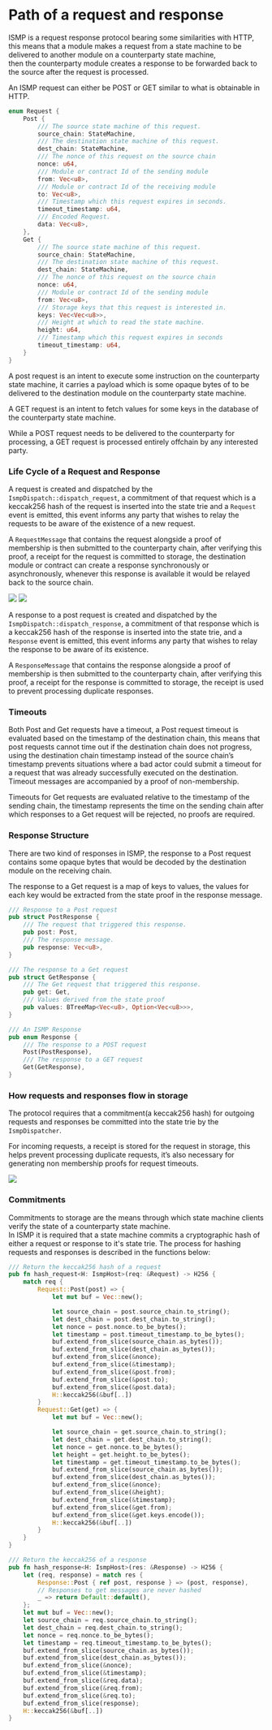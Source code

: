 # Path of a request and response

ISMP is a request response protocol bearing some similarities with HTTP, this means that a module makes a
request from a state machine to be delivered to another module on a counterparty state machine,  
then the counterparty module creates a response to be forwarded back to the source after the request is processed.

An ISMP request can either be POST or GET similar to what is obtainable in HTTP.

```rust
enum Request {
    Post {
        /// The source state machine of this request.
        source_chain: StateMachine,
        /// The destination state machine of this request.
        dest_chain: StateMachine,
        /// The nonce of this request on the source chain
        nonce: u64,
        /// Module or contract Id of the sending module
        from: Vec<u8>,
        /// Module or contract Id of the receiving module
        to: Vec<u8>,
        /// Timestamp which this request expires in seconds.
        timeout_timestamp: u64,
        /// Encoded Request.
        data: Vec<u8>,
    },
    Get {
        /// The source state machine of this request.
        source_chain: StateMachine,
        /// The destination state machine of this request.
        dest_chain: StateMachine,
        /// The nonce of this request on the source chain
        nonce: u64,
        /// Module or contract Id of the sending module
        from: Vec<u8>,
        /// Storage keys that this request is interested in.
        keys: Vec<Vec<u8>>,
        /// Height at which to read the state machine.
        height: u64,
        /// Timestamp which this request expires in seconds
        timeout_timestamp: u64,
    }
}
```

A post request is an intent to execute some instruction on the counterparty state machine, it carries a payload which is
some opaque bytes of to be delivered to the destination module on the counterparty state machine.

A GET request is an intent to fetch values for some keys in the database of the counterparty state machine.

While a POST request needs to be delivered to the counterparty for processing, a GET request is processed entirely
offchain by any interested party.

### Life Cycle of a Request and Response

A request is created and dispatched by the `IsmpDispatch::dispatch_request`, a commitment of that
request which is a keccak256 hash of the request is inserted into the state trie and a `Request` event is emitted, this
event informs any party that wishes to relay the requests to be aware of the existence of a new request.

A `RequestMessage` that contains the request alongside a proof of membership is then submitted to the counterparty
chain, after verifying this proof, a receipt for the request is committed to storage, the destination
module or contract can create a response synchronously or asynchronously, whenever this response is available it would
be relayed back to the source chain.

![](./assets/ismp_request.drawio.png)
![](./assets/get_request.drawio.png)

A response to a post request is created and dispatched by the `IsmpDispatch::dispatch_response`, a
commitment of that response which is a keccak256 hash of the response is inserted into the state trie, and a `Response`
event is emitted, this event informs any party that wishes to relay the response to be aware of its existence.

A `ResponseMessage` that contains the response alongside a proof of membership is then submitted to the counterparty
chain, after verifying this proof, a receipt for the response is committed to storage, the receipt is used to prevent
processing duplicate responses.

### Timeouts

Both Post and Get requests have a timeout, a Post request timeout is evaluated based on the timestamp of the destination
chain, this means that post requests cannot time out if the destination chain does not progress, using the destination
chain timestamp instead of the source chain’s timestamp prevents situations where a bad actor could submit a timeout for
a request that was already successfully executed on the destination. Timeout messages are accompanied by a proof of
non-membership.

Timeouts for Get requests are evaluated relative to the timestamp of the sending chain, the timestamp represents the
time on the sending chain after which responses to a Get request will be rejected, no proofs are required.

### Response Structure

There are two kind of responses in ISMP, the response to a Post request contains some opaque bytes that would be decoded
by the destination module on the receiving chain.

The response to a Get request is a map of keys to values, the values for each key would be extracted from
the state proof in the response message.

```rust
/// Response to a Post request
pub struct PostResponse {
    /// The request that triggered this response.
    pub post: Post,
    /// The response message.
    pub response: Vec<u8>,
}

/// The response to a Get request
pub struct GetResponse {
    /// The Get request that triggered this response.
    pub get: Get,
    /// Values derived from the state proof
    pub values: BTreeMap<Vec<u8>, Option<Vec<u8>>>,
}

/// An ISMP Response
pub enum Response {
    /// The response to a POST request
    Post(PostResponse),
    /// The response to a GET request
    Get(GetResponse),
}

```

### How requests and responses flow in storage

The protocol requires that a commitment(a keccak256 hash) for outgoing requests and responses be committed into the
state trie by the `IsmpDispatcher`.

For incoming requests, a receipt is stored for the request in storage, this helps prevent processing duplicate
requests, it’s also necessary for generating non membership proofs for request timeouts.

![](./assets/storage_layout.drawio.png)

### Commitments

Commitments to storage are the means through which state machine clients verify the state of a counterparty state
machine.  
In ISMP it is required that a state machine commits a cryptographic hash of either a request or response to it's state
trie.
The process for hashing requests and responses is described in the functions below:

```rust
/// Return the keccak256 hash of a request
pub fn hash_request<H: IsmpHost>(req: &Request) -> H256 {
    match req {
        Request::Post(post) => {
            let mut buf = Vec::new();

            let source_chain = post.source_chain.to_string();
            let dest_chain = post.dest_chain.to_string();
            let nonce = post.nonce.to_be_bytes();
            let timestamp = post.timeout_timestamp.to_be_bytes();
            buf.extend_from_slice(source_chain.as_bytes());
            buf.extend_from_slice(dest_chain.as_bytes());
            buf.extend_from_slice(&nonce);
            buf.extend_from_slice(&timestamp);
            buf.extend_from_slice(&post.from);
            buf.extend_from_slice(&post.to);
            buf.extend_from_slice(&post.data);
            H::keccak256(&buf[..])
        }
        Request::Get(get) => {
            let mut buf = Vec::new();

            let source_chain = get.source_chain.to_string();
            let dest_chain = get.dest_chain.to_string();
            let nonce = get.nonce.to_be_bytes();
            let height = get.height.to_be_bytes();
            let timestamp = get.timeout_timestamp.to_be_bytes();
            buf.extend_from_slice(source_chain.as_bytes());
            buf.extend_from_slice(dest_chain.as_bytes());
            buf.extend_from_slice(&nonce);
            buf.extend_from_slice(&height);
            buf.extend_from_slice(&timestamp);
            buf.extend_from_slice(&get.from);
            buf.extend_from_slice(&get.keys.encode());
            H::keccak256(&buf[..])
        }
    }
}

/// Return the keccak256 of a response
pub fn hash_response<H: IsmpHost>(res: &Response) -> H256 {
    let (req, response) = match res {
        Response::Post { ref post, response } => (post, response),
        // Responses to get messages are never hashed
        _ => return Default::default(),
    };
    let mut buf = Vec::new();
    let source_chain = req.source_chain.to_string();
    let dest_chain = req.dest_chain.to_string();
    let nonce = req.nonce.to_be_bytes();
    let timestamp = req.timeout_timestamp.to_be_bytes();
    buf.extend_from_slice(source_chain.as_bytes());
    buf.extend_from_slice(dest_chain.as_bytes());
    buf.extend_from_slice(&nonce);
    buf.extend_from_slice(&timestamp);
    buf.extend_from_slice(&req.data);
    buf.extend_from_slice(&req.from);
    buf.extend_from_slice(&req.to);
    buf.extend_from_slice(response);
    H::keccak256(&buf[..])
}
```
